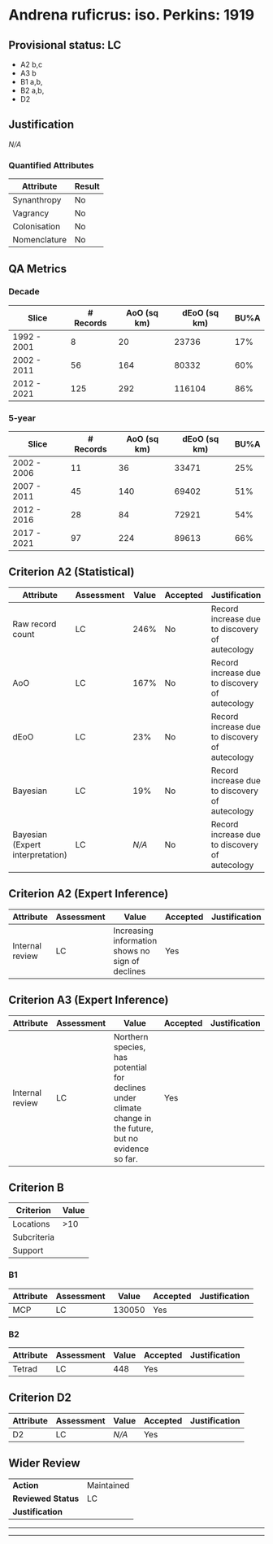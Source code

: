 # Andrena ruficrus: iso. Perkins: 1919
## Provisional status: LC
- A2 b,c
- A3 b
- B1 a,b, 
- B2 a,b, 
- D2

## Justification
*N/A*
### Quantified Attributes
|Attribute|Result|
|---|---|
|Synanthropy|No|
|Vagrancy|No|
|Colonisation|No|
|Nomenclature|No|
## QA Metrics
### Decade
| Slice | # Records | AoO (sq km) | dEoO (sq km) |BU%A |
|---|---|---|---|---|
|1992 - 2001|8|20|23736|17%|
|2002 - 2011|56|164|80332|60%|
|2012 - 2021|125|292|116104|86%|
### 5-year
| Slice | # Records | AoO (sq km) | dEoO (sq km) |BU%A |
|---|---|---|---|---|
|2002 - 2006|11|36|33471|25%|
|2007 - 2011|45|140|69402|51%|
|2012 - 2016|28|84|72921|54%|
|2017 - 2021|97|224|89613|66%|
## Criterion A2 (Statistical)
|Attribute|Assessment|Value|Accepted|Justification
|---|---|---|---|---|
|Raw record count|LC|246%|No|Record increase due to discovery of autecology|
|AoO|LC|167%|No|Record increase due to discovery of autecology|
|dEoO|LC|23%|No|Record increase due to discovery of autecology|
|Bayesian|LC|19%|No|Record increase due to discovery of autecology|
|Bayesian (Expert interpretation)|LC|*N/A*|No|Record increase due to discovery of autecology|
## Criterion A2 (Expert Inference)
|Attribute|Assessment|Value|Accepted|Justification
|---|---|---|---|---|
|Internal review|LC|Increasing information shows no sign of declines|Yes||
## Criterion A3 (Expert Inference)
|Attribute|Assessment|Value|Accepted|Justification
|---|---|---|---|---|
|Internal review|LC|Northern species, has potential for declines under climate change in the future, but no evidence so far.|Yes||
## Criterion B
|Criterion| Value|
|---|---|
|Locations|>10|
|Subcriteria||
|Support||
### B1
|Attribute|Assessment|Value|Accepted|Justification
|---|---|---|---|---|
|MCP|LC|130050|Yes||
### B2
|Attribute|Assessment|Value|Accepted|Justification
|---|---|---|---|---|
|Tetrad|LC|448|Yes||
## Criterion D2
|Attribute|Assessment|Value|Accepted|Justification
|---|---|---|---|---|
|D2|LC|*N/A*|Yes||
## Wider Review
|  |  |
|---|---|
|**Action**|Maintained|
|**Reviewed Status**|LC|
|**Justification**||
---
 ---
 <br><br>
 
